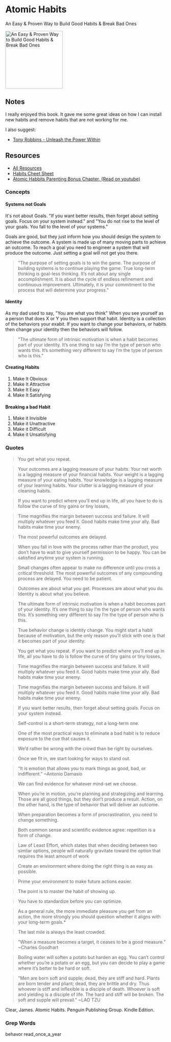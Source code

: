 # Atomic Habits

An Easy & Proven Way to Build Good Habits & Break Bad Ones

<a href="https://www.amazon.com/Atomic-Habits-James-Clear-audiobook/dp/B07RFSSYBH">
<img src="https://m.media-amazon.com/images/I/513Y5o-DYtL.jpg" alt="An Easy & Proven Way to Build Good Habits & Break Bad Ones" style="height:180px;1px solid black"/>
</a>

## Notes

I really enjoyed this book.  It gave me some great ideas on how I can install new habits and remove habits that are not working for me.

I also suggest:

- [Tony Robbins - Unleash the Power Within](../listen/tony_robbins/unleash_the_power_within.md)

## Resources

- [All Resources](https://jamesclear.com/atomic-habits/resources)
- [Habits Cheet Sheet](https://s3.amazonaws.com/jamesclear/Atomic+Habits/Habits+Cheat+Sheet.pdf)
- [Atomic Habbits Parenting Bonus Chapter. (Read on youtube)](https://www.youtube.com/watch?v=l6O0yB31HPs)

### Concepts

#### Systems not Goals

It's not about Goals. "If you want better results, then forget about setting goals. Focus on your system instead." and "You do not rise to the level of your goals. You fall to the level of your systems."

Goals are good, but they just inform how you should design the system to achieve the outcome. A system is made up of many moving parts to achieve an outcome. To reach a goal you need to engineer a system that will produce the outcome. Just setting a goal will not get you there.

> "The purpose of setting goals is to win the game. The purpose of building systems is to continue playing the game. True long-term thinking is goal-less thinking. It’s not about any single accomplishment. It is about the cycle of endless refinement and continuous improvement. Ultimately, it is your commitment to the process that will determine your progress."

#### Identity

As my dad used to say, "You are what you think" When you see yourself as a person that does X or Y you then support that habit. Identity is a collection of the behaviors your exabit. If you want to change your behaviors, or habits then change your identity then the behaviors will follow.

> "The ultimate form of intrinsic motivation is when a habit becomes part of your identity. It’s one thing to say I’m the type of person who wants this. It’s something very different to say I’m the type of person who is this."

#### Creating Habits

1. Make It Obvious
1. Make It Attractive
1. Make It Easy
1. Make It Satisfying

#### Breaking a bad Habit

1. Make it Invisible
1. Make it Unattractive
1. Make it Difficult
1. Make it Unsatisfying

### Quotes

> You get what you repeat.

> Your outcomes are a lagging measure of your habits. Your net worth is a lagging measure of your financial habits. Your weight is a lagging measure of your eating habits. Your knowledge is a lagging measure of your learning habits. Your clutter is a lagging measure of your cleaning habits.

> If you want to predict where you’ll end up in life, all you have to do is follow the curve of tiny gains or tiny losses,

> Time magnifies the margin between success and failure. It will multiply whatever you feed it. Good habits make time your ally. Bad habits make time your enemy.

> The most powerful outcomes are delayed.

> When you fall in love with the process rather than the product, you don’t have to wait to give yourself permission to be happy. You can be satisfied anytime your system is running.

> Small changes often appear to make no difference until you cross a critical threshold. The most powerful outcomes of any compounding process are delayed. You need to be patient.

> Outcomes are about what you get. Processes are about what you do. Identity is about what you believe.

> The ultimate form of intrinsic motivation is when a habit becomes part of your identity. It’s one thing to say I’m the type of person who wants this. It’s something very different to say I’m the type of person who is this.

> True behavior change is identity change. You might start a habit because of motivation, but the only reason you’ll stick with one is that it becomes part of your identity.

> You get what you repeat. If you want to predict where you’ll end up in life, all you have to do is follow the curve of tiny gains or tiny losses,

> Time magnifies the margin between success and failure. It will multiply whatever you feed it. Good habits make time your ally. Bad habits make time your enemy.

> Time magnifies the margin between success and failure. It will multiply whatever you feed it. Good habits make time your ally. Bad habits make time your enemy.

> If you want better results, then forget about setting goals. Focus on your system instead.

> Self-control is a short-term strategy, not a long-term one.

> One of the most practical ways to eliminate a bad habit is to reduce exposure to the cue that causes it.

> We’d rather be wrong with the crowd than be right by ourselves.

> Once we fit in, we start looking for ways to stand out.

> “It is emotion that allows you to mark things as good, bad, or indifferent.” ~Antonio Damasio

> We can find evidence for whatever mind-set we choose.

> When you’re in motion, you’re planning and strategizing and learning. Those are all good things, but they don’t produce a result. Action, on the other hand, is the type of behavior that will deliver an outcome.

> When preparation becomes a form of procrastination, you need to change something.

> Both common sense and scientific evidence agree: repetition is a form of change.

> Law of Least Effort, which states that when deciding between two similar options, people will naturally gravitate toward the option that requires the least amount of work

> Create an environment where doing the right thing is as easy as possible.

> Prime your environment to make future actions easier.

> The point is to master the habit of showing up.

> You have to standardize before you can optimize.

> As a general rule, the more immediate pleasure you get from an action, the more strongly you should question whether it aligns with your long-term goals.*

> The last mile is always the least crowded.

> "When a measure becomes a target, it ceases to be a good measure.” ~Charles Goodhart

> Boiling water will soften a potato but harden an egg. You can’t control whether you’re a potato or an egg, but you can decide to play a game where it’s better to be hard or soft.

> "Men are born soft and supple; dead, they are stiff and hard. Plants are born tender and pliant; dead, they are brittle and dry. Thus whoever is stiff and inflexible is a disciple of death. Whoever is soft and yielding is a disciple of life. The hard and stiff will be broken. The soft and supple will prevail." ~LAO TZU

Clear, James. Atomic Habits. Penguin Publishing Group. Kindle Edition. 

### Grep Words

behavor
read_once_a_year

